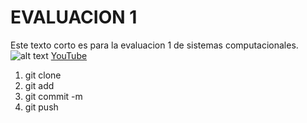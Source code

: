 # EVALUACION 1
Este texto corto es para la evaluacion 1 de sistemas computacionales.
![alt text](https://stringfixer.com/files/220567844.jpg)
[YouTube](https://www.youtube.com)
1. git clone
2. git add
3. git commit -m
4. git push 
